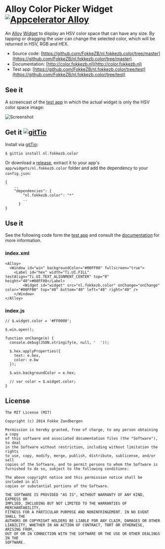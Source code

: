 # Alloy Color Picker Widget [![Appcelerator Alloy](http://www-static.appcelerator.com/badges/alloy-git-badge-sq.png)](http://appcelerator.com/alloy/)

An [Alloy](http://appcelerator.com/alloy) [Widget](http://docs.appcelerator.com/titanium/latest/#!/guide/Alloy_Widgets) to display an HSV color space that can have any size. By tapping or dragging the user can change the selected color, which will be returned in HSV, RGB and HEX.

* Source code: [https://github.com/FokkeZB/nl.fokkezb.color/tree/master](https://github.com/FokkeZB/nl.fokkezb.color/tree/master)
* Documentation: [http://color.fokkezb.nl](http://color.fokkezb.nl)
* Test app: [https://github.com/FokkeZB/nl.fokkezb.color/tree/test](https://github.com/FokkeZB/nl.fokkezb.color/tree/test)

## See it
A screencast of the [test app](https://github.com/FokkeZB/nl.fokkezb.color/tree/test) in which the actual widget is only the HSV color space image:

![Screenshot](http://color.fokkezb.nl/screenshot.png)

## Get it [![gitTio](http://gitt.io/badge.png)](http://gitt.io/component/nl.fokkezb.color)

Install via [gitTio](http://gitt.io/component/nl.fokkezb.color):

	$ gittio install nl.fokkezb.color

Or download a [release](https://github.com/FokkeZB/nl.fokkezb.color/releases), extract it to your app's `app/widgets/nl.fokkezb.color` folder and add the dependency to your `config.json`:

	{
		..
		"dependencies": {
		    "nl.fokkezb.color": "*"
		    ..
		  }
	}	

## Use it

See the following code form the [test app](https://github.com/FokkeZB/nl.fokkezb.color/tree/test) and consult the [documentation](http://color.fokkezb.nl) for more information.

### index.xml

	<Alloy>
	  <Window id="win" backgroundColor="#00FF00" fullscreen="true">
	    <Label id="hex" width="Ti.UI.FILL" textAlign="Ti.UI.TEXT_ALIGNMENT_CENTER" top="0" height="40">#00FF00</Label>
			<Widget id="widget" src="nl.fokkezb.color" onChange="onChange" color="#00FF00" top="40" bottom="40" left="40" right="40" />
		</Window>
	</Alloy>
	
### index.js

	// $.widget.color = '#FF0000';

	$.win.open();
	
	function onChange(e) {
	  console.debug(JSON.stringify(e, null, '  '));
	
	  $.hex.applyProperties({
	    text: e.hex,
	    color: e.bw
	  });
	
	  $.win.backgroundColor = e.hex;
	  
	  // var color = $.widget.color;
	}
 
## License

	The MIT License (MIT)
	
	Copyright (c) 2014 Fokke Zandbergen
	
	Permission is hereby granted, free of charge, to any person obtaining a copy
	of this software and associated documentation files (the "Software"), to deal
	in the Software without restriction, including without limitation the rights
	to use, copy, modify, merge, publish, distribute, sublicense, and/or sell
	copies of the Software, and to permit persons to whom the Software is
	furnished to do so, subject to the following conditions:
	
	The above copyright notice and this permission notice shall be included in all
	copies or substantial portions of the Software.
	
	THE SOFTWARE IS PROVIDED "AS IS", WITHOUT WARRANTY OF ANY KIND, EXPRESS OR
	IMPLIED, INCLUDING BUT NOT LIMITED TO THE WARRANTIES OF MERCHANTABILITY,
	FITNESS FOR A PARTICULAR PURPOSE AND NONINFRINGEMENT. IN NO EVENT SHALL THE
	AUTHORS OR COPYRIGHT HOLDERS BE LIABLE FOR ANY CLAIM, DAMAGES OR OTHER
	LIABILITY, WHETHER IN AN ACTION OF CONTRACT, TORT OR OTHERWISE, ARISING FROM,
	OUT OF OR IN CONNECTION WITH THE SOFTWARE OR THE USE OR OTHER DEALINGS IN THE
	SOFTWARE.
